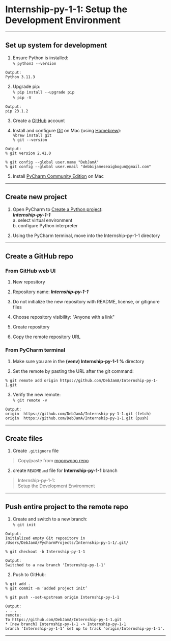 # Internship-py-1-1:  Setup the Development Environment  
  
---  
  
## Set up system for development  
  
1. Ensure Python is installed:  
`% python3 --version`  
```
Output:  
Python 3.11.3  
```  
  
2. Upgrade pip:  
`% pip install --upgrade pip`  
`% pip -V`  
```
Output:  
pip 23.1.2  
```  
  
3. Create a [GitHub](https://github.com/signup?ref_cta=Sign+up&ref_loc=header+logged+out&ref_page=%2F&source=header-home) account  
  
4. Install and configure [Git](https://git-scm.com/download/mac) on Mac (using [Homebrew](https://brew.sh/)):   
`%brew install git`  
`% git --version`  
```
Output:  
% git version 2.41.0  
```  
```
% git config --global user.name "DebJamA"  
% git config --global user.email "debbijameseaigbogun@gmail.com"  
```  
  
5. Install [PyCharm Community Edition](https://www.jetbrains.com/pycharm/download/?section=mac) on Mac  
  
___  
  
## Create new project  
  
1. Open PyCharm to [Create a Python project](https://www.jetbrains.com/help/pycharm/creating-empty-project.html):  
***Internship-py-1-1***  
  a. select virtual environment  
  b. configure Python interpreter  
  
2. Using the PyCharm terminal, move into the Internship-py-1-1 directory  
  
___  
  
## Create a GitHub repo  
  
### From GitHub web UI    
  
1. New repository  
  
2. Repository name: ***Internship-py-1-1***  
   
3. Do not initialize the new repository with README, license, or gitignore files  
   
4. Choose repository visibility: "Anyone with a link"  
   
5. Create repository  
   
6. Copy the remote repository URL  
 
### From PyCharm terminal  
  
1. Make sure you are in the **(venv) Internship-py-1-1 %** directory  
  
2. Set the remote by pasting the URL after the git command:  
```
% git remote add origin https://github.com/DebJamA/Internship-py-1-1.git  
```  
  
3. Verify the new remote:  
`% git remote -v`  
```
Output:  
origin  https://github.com/DebJamA/Internship-py-1-1.git (fetch)  
origin  https://github.com/DebJamA/Internship-py-1-1.git (push)  
```  
  
___  
  
## Create files  
  
1. Create `.gitignore` file  
> Copy/paste from [mooowooo repo](https://gist.github.com/MOOOWOOO/3cf91616c9f3bbc3d1339adfc707b08a)  
  
2. create `README.md` file for **Internship-py-1-1** branch  
> Internship-py-1-1:  
> Setup the Development Environment   
  
___  
  
## Push entire project to the remote repo  
  
1. Create and switch to a new branch:  
`% git init`  

```
Output:  
Initialized empty Git repository in /Users/DebJamA/PycharmProjects/Internship-py-1-1/.git/  
```  
`% git checkout -b Internship-py-1-1`
```
Output:  
Switched to a new branch 'Internship-py-1-1'
```  
  
2. Push to GitHub:  
```
% git add .  
% git commit -m ‘added project init’  
```  
  
`% git push --set-upstream origin Internship-py-1-1`  
  
```
Output:  
. . .  
remote:  
To https://github.com/DebJamA/Internship-py-1-1.git  
* [new branch] Internship-py-1-1 -> Internship-py-1-1  
branch 'Internship-py-1-1' set up to track 'origin/Internship-py-1-1'.  
```  
  
---  
  
